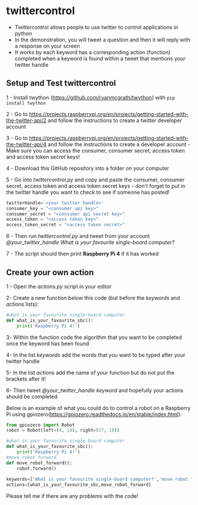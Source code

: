 # twittercontrol
* Twittercontrol allows people to use twitter to control applications in python
* In the demonstration, you will tweet a question and then it will reply with a response on your screen
* It works by each keyword has a corresponding action (function) completed when a keyword is found within a tweet that mentions your twitter handle


## Setup and Test twittercontrol

1 - Install twython (https://github.com/ryanmcgrath/twython) with ```pip install twython```

2 - Go to https://projects.raspberrypi.org/en/projects/getting-started-with-the-twitter-api/2 and follow the instructions to create a twitter developer account

3 - Go to https://projects.raspberrypi.org/en/projects/getting-started-with-the-twitter-api/4 and follow the instructions to create a developer account - Make sure you can access the consumer, consumer secret, access token and access token secret keys!

4 - Download this GitHub repository into a folder on your computer

5 - Go into *twittercontrol.py* and copy and paste the consumer, consumer secret, access token and access token secret keys - don't forget to put in the twitter handle you want to check to see if someone has posted!

```python
twitterHandle='<your twitter handle>'
consumer_key = "<consumer api key>"
consumer_secret = "<consumer api secret key>"
access_token = "<access token key>"
access_token_secret = "<access token secret>"
```

6 - Then run *twittercontrol.py* and tweet from your account *@your_twitter_handle What is your favourite single-board computer?*
  
7 - The script should then print **Raspberry Pi 4** if it has worked

## Create your own action

1 - Open the *actions.py* script in your editor

2- Create a new function below this code (but before the *keywords* and *actions* lists):
```python
#what is your favourite single-board computer
def what_is_your_favourite_sbc():
    print('Raspberry Pi 4!')
```
3- Within the function code the algorithm that you want to be completed once the keyword has been found

4- In the list *keywords* add the words that you want to be typed after your twitter handle

5- In the list *actions* add the name of your function but do not put the brackets after it!

6- Then tweet *@your_twitter_handle keyword* and hopefully your actions should be completed

Below is an example of what you could do to control a robot on a Raspberry Pi using gpiozero(https://gpiozero.readthedocs.io/en/stable/index.html):
```python
from gpiozero import Robot
robot = Robot(left=(4, 14), right=(17, 18))

#what is your favourite single-board computer
def what_is_your_favourite_sbc():
    print('Raspberry Pi 4!')
#move robot forward
def move_robot_forward():
    robot.forward()
   
keywords=['What is your favourite single-board computer?','move robot forward']
actions=[what_is_your_favourite_sbc,move_robot_forward]
```

Please tell me if there are any problems with the code!


